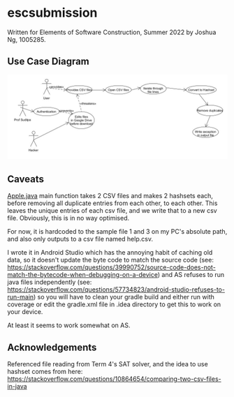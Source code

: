 # escsubmission

Written for Elements of Software Construction, Summer 2022 by Joshua Ng, 1005285.

## Use Case Diagram
<img src=https://github.com/brutatoasta/escsubmission/blob/main/wk8_use_case_diagram.jpg >

## Caveats
[Apple.java](../main/app/src/main/java/com/joshu/escsubmission/Apple.java) main function takes 2 CSV files and makes 2 hashsets each, before removing all duplicate entries from each other, to each other. This leaves the unique entries of each csv file, and we write that to a new csv file.
Obviously, this is in no way optimised. 

For now, it is hardcoded to the sample file 1 and 3 on my PC's absolute path, and also only outputs to a csv file named help.csv.

I wrote it in Android Studio which has the annoying habit of caching old data, so it doesn't update the byte code to match the source code (see: https://stackoverflow.com/questions/39990752/source-code-does-not-match-the-bytecode-when-debugging-on-a-device)
and AS refuses to run java files independently (see: https://stackoverflow.com/questions/57734823/android-studio-refuses-to-run-main) so you will have to clean your gradle build and either run with coverage or edit the gradle.xml file in .idea directory to get this to work on your device.

At least it seems to work somewhat on AS.

## Acknowledgements
Referenced file reading from Term 4's SAT solver, and the idea to use hashset comes from here: https://stackoverflow.com/questions/10864654/comparing-two-csv-files-in-java
